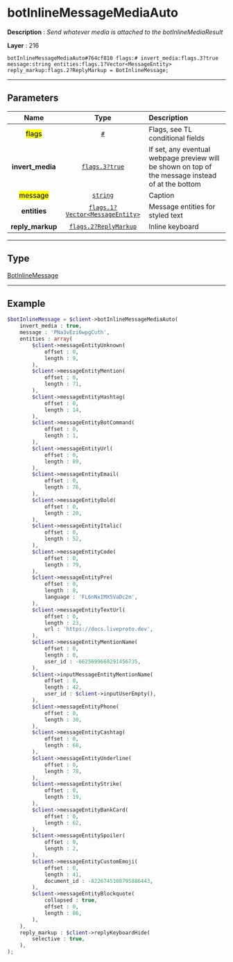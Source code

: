 # botInlineMessageMediaAuto

**Description** : *Send whatever media is attached to the botInlineMediaResult*

**Layer** : 216

```tl
botInlineMessageMediaAuto#764cf810 flags:# invert_media:flags.3?true message:string entities:flags.1?Vector<MessageEntity> reply_markup:flags.2?ReplyMarkup = BotInlineMessage;
```

---

## Parameters

| Name | Type | Description |
| :---: | :---: | :--- |
| <mark>flags</mark> | [`#`](type/#) | Flags, see TL conditional fields |
| **invert_media** | [`flags.3?true`](type/true) | If set, any eventual webpage preview will be shown on top of the message instead of at the bottom |
| <mark>message</mark> | [`string`](type/string) | Caption |
| **entities** | [`flags.1?Vector<MessageEntity>`](type/MessageEntity) | Message entities for styled text |
| **reply_markup** | [`flags.2?ReplyMarkup`](type/ReplyMarkup) | Inline keyboard |

---

## Type

[BotInlineMessage](type/BotInlineMessage)

---

## Example

```php
$botInlineMessage = $client->botInlineMessageMediaAuto(
	invert_media : true,
	message : 'PNa3vEzi6wpgCuth',
	entities : array(
		$client->messageEntityUnknown(
			offset : 0,
			length : 9,
		),
		$client->messageEntityMention(
			offset : 0,
			length : 71,
		),
		$client->messageEntityHashtag(
			offset : 0,
			length : 14,
		),
		$client->messageEntityBotCommand(
			offset : 0,
			length : 1,
		),
		$client->messageEntityUrl(
			offset : 0,
			length : 89,
		),
		$client->messageEntityEmail(
			offset : 0,
			length : 76,
		),
		$client->messageEntityBold(
			offset : 0,
			length : 20,
		),
		$client->messageEntityItalic(
			offset : 0,
			length : 52,
		),
		$client->messageEntityCode(
			offset : 0,
			length : 79,
		),
		$client->messageEntityPre(
			offset : 0,
			length : 8,
			language : 'FL6nNxIMX5VaDc2m',
		),
		$client->messageEntityTextUrl(
			offset : 0,
			length : 23,
			url : 'https://docs.liveproto.dev',
		),
		$client->messageEntityMentionName(
			offset : 0,
			length : 0,
			user_id : -6625699668291456735,
		),
		$client->inputMessageEntityMentionName(
			offset : 0,
			length : 42,
			user_id : $client->inputUserEmpty(),
		),
		$client->messageEntityPhone(
			offset : 0,
			length : 30,
		),
		$client->messageEntityCashtag(
			offset : 0,
			length : 68,
		),
		$client->messageEntityUnderline(
			offset : 0,
			length : 78,
		),
		$client->messageEntityStrike(
			offset : 0,
			length : 19,
		),
		$client->messageEntityBankCard(
			offset : 0,
			length : 62,
		),
		$client->messageEntitySpoiler(
			offset : 0,
			length : 2,
		),
		$client->messageEntityCustomEmoji(
			offset : 0,
			length : 41,
			document_id : -8226745108795886443,
		),
		$client->messageEntityBlockquote(
			collapsed : true,
			offset : 0,
			length : 86,
		),
	),
	reply_markup : $client->replyKeyboardHide(
		selective : true,
	),
);
```